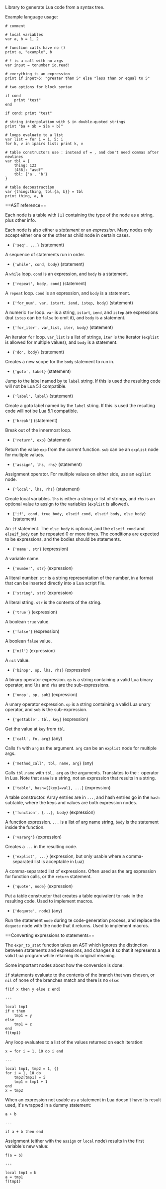 Library to generate Lua code from a syntax tree. 

Example language usage:

	# comment

	# local variables
	var a, b = 1, 2

	# function calls have no ()
	print a, "example", b

	# ! is a call with no args
	var input = tonumber io.read!

	# everything is an expression
	print if input>5: "greater than 5" else "less than or equal to 5"

	# two options for block syntax

	if cond
		print "test"
	end

	if cond: print "test"

	# string interpolation with $ in double-quoted strings
	print "$a + $b = $(a + b)"

	# loops evaluate to a list
	var list = for i = 1, 5: i
	for k, v in ipairs list: print k, v

	# table constructors use : instead of = , and don't need commas after newlines
	var tbl = {
		thing: 123
		[456]: "asdf"
		tbl: {'a', 'b'}
	}

	# table deconstruction
	var {thing:thing, tbl:{a, b}} = tbl
	print thing, a, b

==AST reference==

Each node is a table with `[1]` containing the type of the node as a string, plus other info.

Each node is also either a _statement_ or an _expression_. Many nodes only accept either one or the other as child node in certain cases.

* `{'seq', ...}` (statement)

A sequence of statements run in order.

* `{'while', cond, body}` (statement)

A `while` loop. `cond` is an expression, and `body` is a statement.

* `{'repeat', body, cond}` (statement)

A `repeat` loop. `cond` is an expression, and `body` is a statement.

* `{'for_num', var, istart, iend, istep, body}` (statement)

A numeric `for` loop. `var` is a string, `istart`, `iend`, and `istep` are expressions (but `istep` can be `false` to omit it), and `body` is a statement.

* `{'for_iter', var_list, iter, body}` (statement)

An iterator `for` loop. `var_list` is a list of strings, `iter` is the iterator (`explist` is allowed for multiple values), and `body` is a statement.

* `{'do', body}` (statement)

Creates a new scope for the `body` statement to run in.

* `{'goto', label}` (statement)

Jump to the label named by te `label` string. If this is used the resulting code will not be Lua 5.1 compatible.

* `{'label', label}` (statement)

Create a goto label named by the `label` string. If this is used the resulting code will not be Lua 5.1 compatible.

* `{'break'}` (statement)

Break out of the innermost loop.

* `{'return', exp}` (statement)

Return the value `exp` from the current function. `sub` can be an `explist` node for multiple values.

* `{'assign', lhs, rhs}` (statement)

Assignment operator. For multiple values on either side, use an `explist` node.

* `{'local', lhs, rhs}` (statement)

Create local variables. `lhs` is either a string or list of strings, and `rhs` is an optional value to assign to the variables (`explist` is allowed).

* `{'if', cond, true_body, elseif_cond, elseif_body, else_body}` (statement)

An `if` statement. The `else_body` is optional, and the `elseif_cond` and `elseif_body` can be repeated 0 or more times. The conditions are expected to be expressions, and the bodies should be statements.

* `{'name', str}` (expression)

A variable name.

* `{'number', str}` (expression)

A literal number. `str` is a string representation of the number, in a format that can be inserted directly into a Lua script file.

* `{'string', str}` (expression)

A literal string. `str` is the contents of the string.

* `{'true'}` (expression)

A boolean `true` value.

* `{'false'}` (expression)

A boolean `false` value.

* `{'nil'}` (expression)

A `nil` value.

* `{'binop', op, lhs, rhs}` (expression)

A binary operator expression. `op` is a string containing a valid Lua binary operator, and `lhs` and `rhs` are the sub-expressions.

* `{'unop', op, sub}` (expression)

A unary operator expression. `op` is a string containing a valid Lua unary operator, and `sub` is the sub-expression.

* `{'gettable', tbl, key}` (expression)

Get the value at `key` from `tbl`.

* `{'call', fn, arg}` (any)

Calls `fn` with `arg` as the argument. `arg` can be an `explist` node for multiple args.

* `{'method_call', tbl, name, arg}` (any)

Calls `tbl.name` with `tbl, arg` as the arguments. Translates to the `:` operator in Lua. Note that `name` is a string, not an expression that results in a string.

* `{'table', hash={[key]=val}, ...}` (expression)

A table constructor. Array entries are in `...`, and hash entries go in the `hash` subtable, where the keys and values are both expression nodes.

* `{'function', {...}, body}` (expression)

A function expression. `...` is a list of arg name string, `body` is the statement inside the function.

* `{'vararg'}` (expression)

Creates a `...` in the resulting code.

* `{'explist', ...}` (expression, but only usable where a comma-separated list is acceptable in Lua)

A comma-separated list of expressions. Often used as the arg expression for function calls, or the `return` statement.

* `{'quote', node}` (expression)

Put a table constructor that creates a table equivalent to `node` in the resulting code. Used to implement macros.

* `{'dequote', node}` (any)

Run the statement `node` during te code-generation process, and replace the `dequote` node with the node that it returns. Used to implement macros.

==Converting expressions to statements==

The `expr_to_stat` function takes an AST which ignores the distinction between statements and expressions, and changes it so that it represents a valid Lua program while retaining its original meaning.

Some important nodes about how the conversion is done:

`if` statements evaluate to the contents of the branch that was chosen, or `nil` of none of the branches match and there is no `else`:

	f(if x then y else z end)

	---

	local tmp1
	if x then
		tmp1 = y
	else
		tmp1 = z
	end
	f(tmp1)

Any loop evaluates to a list of the values returned on each iteration:

	x = for i = 1, 10 do i end

	---

	local tmp1, tmp2 = 1, {}
	for i = 1, 10 do
		tmp2[tmp1] = i
		tmp1 = tmp1 + 1
	end
	x = tmp2

When an expression not usable as a statement in Lua doesn't have its result used, it's wrapped in a dummy statement:

	a + b

	---

	if a + b then end

Assignment (either with the `assign` or `local` node) results in the first variable's new value:

	f(a = b)

	---

	local tmp1 = b
	a = tmp1
	f(tmp1)

